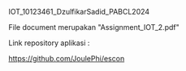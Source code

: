 IOT_10123461_DzulfikarSadid_PABCL2024

File document merupakan "Assignment_IOT_2.pdf"

Link repository aplikasi :

https://github.com/JoulePhi/escon
